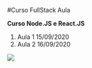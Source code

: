 #Curso FullStack Aula

**Curso Node.JS e React.JS**

1. Aula 1 15/09/2020
2. Aula 2 16/09/2020

![](https://upload.wikimedia.org/wikipedia/pt/thumb/c/cc/Logotipo_Vale.svg/800px-Logotipo_Vale.svg.png)
